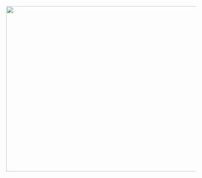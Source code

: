 <a href="https://github.com/Davr1">
    <img src="https://raw.githubusercontent.com/Davr1/Davr1/master/img.svg" width="800" height="440">
</a>